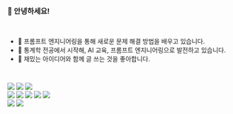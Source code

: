 ### 👋 안녕하세요!
</br>

- 🔭 프롬프트 엔지니어링을 통해 새로운 문제 해결 방법을 배우고 있습니다.
- 🌱 통계학 전공에서 시작해, AI 교육, 프롬프트 엔지니어링으로 발전하고 있습니다.
- 👯 재밌는 아이디어와 함께 글 쓰는 것을 좋아합니다.


</br>

<img src="https://img.shields.io/badge/Python-3776AB?style=for-the-badge&logo=Python&logoColor=white"> <img src="https://img.shields.io/badge/MySQL-4479A1?style=for-the-badge&logo=MySQL&logoColor=white"> <img src="https://img.shields.io/badge/r-276DC3?style=for-the-badge&logo=r&logoColor=white"> 
</br><img src="https://img.shields.io/badge/BeautifulSoup-7957D5?style=for-the-badge&logo=buefy&logoColor=white"> <img src="https://img.shields.io/badge/selenium-43B02A?style=for-the-badge&logo=selenium&logoColor=white"> <img src="https://img.shields.io/badge/pandas-150458?style=for-the-badge&logo=pandas&logoColor=white"> <img src="https://img.shields.io/badge/numpy-013243?style=for-the-badge&logo=numpy&logoColor=white"> <img src="https://img.shields.io/badge/PyTorch-EE4C2C?style=for-the-badge&logo=PyTorch&logoColor=white"> 
</br><img src="https://img.shields.io/badge/microsoftpowerpoint-B7472A?style=for-the-badge&logo=microsoftpowerpoint&logoColor=white"> <img src="https://img.shields.io/badge/microsoftexcel-217346?style=for-the-badge&logo=microsoftexcel&logoColor=white">
